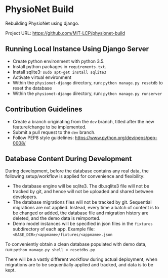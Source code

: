 # PhysioNet Build

Rebuilding PhysioNet using django.

Project URL: https://github.com/MIT-LCP/physionet-build

## Running Local Instance Using Django Server

- Create python environment with python 3.5.
- Install python packages in `requirements.txt`.
- Install sqlite3: `sudo apt-get install sqlite3`
- Activate virtual environment
- Within the `physionet-django` directory, run: `python manage.py resetdb` to reset the database
- Within the `physionet-django` directory, run: `python manage.py runserver`

## Contribution Guidelines

- Create a branch originating from the `dev` branch, titled after the new feature/change to be implemented.
- Submit a pull request to the `dev` branch.
- Follow PEP8 style guidelines: https://www.python.org/dev/peps/pep-0008/

## Database Content During Development

During development, before the database contains any real data, the following setup/workflow is applied for convenience and flexibility:
- The database engine will be sqlite3. The db.sqlite3 file will not be tracked by git, and hence will not be uploaded and shared between developers.
- The database migrations files will not be tracked by git. Sequential migrations are not applied. Instead, every time a batch of content is to be changed or added, the database file and migration history are deleted, and the demo data is reimported.
- Demo model instances will be specified in json files in the `fixtures` subdirectory of each app. Example file: `<BASE_DIR>/<appname>/fixtures/<appname>.json`

To conveniently obtain a clean database populated with demo data, run:`python manage.py shell < resetdbs.py`

There will be a vastly different workflow during actual deployment, when migrations are to be sequentially applied and tracked, and data is to be kept.